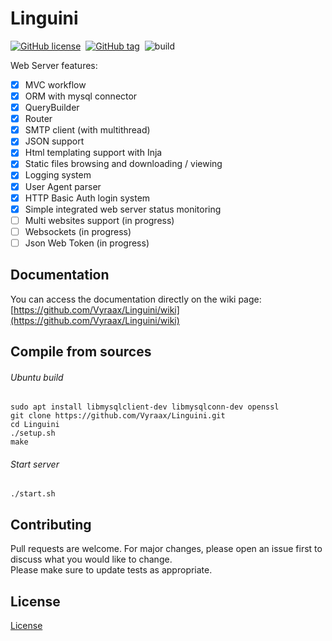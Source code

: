 # Linguini

[![GitHub license](https://img.shields.io/github/license/Vyraax/Linguini.svg)](https://github.com/Vyraax/Linguini/blob/master/LICENSE)&nbsp;
[![GitHub tag](https://img.shields.io/github/tag/Vyraax/Linguini.svg)](https://gitHub.com/Vyraax/Linguini/tags/)&nbsp;
![build](https://github.com/Vyraax/Linguini/workflows/Linux%20x64/badge.svg?branch=master)&nbsp;

Web Server features:
- [x] MVC workflow
- [x] ORM with mysql connector
- [x] QueryBuilder
- [x] Router
- [x] SMTP client (with multithread)
- [x] JSON support
- [x] Html templating support with Inja
- [x] Static files browsing and downloading / viewing
- [x] Logging system
- [x] User Agent parser
- [x] HTTP Basic Auth login system
- [x] Simple integrated web server status monitoring
- [ ] Multi websites support (in progress)
- [ ] Websockets (in progress)
- [ ] Json Web Token (in progress)

## Documentation
You can access the documentation directly on the wiki page:\
[https://github.com/Vyraax/Linguini/wiki](https://github.com/Vyraax/Linguini/wiki)

## Compile from sources

###### Ubuntu build

```console
sudo apt install libmysqlclient-dev libmysqlconn-dev openssl
git clone https://github.com/Vyraax/Linguini.git
cd Linguini
./setup.sh
make
```

###### Start server

```console
./start.sh
```
## Contributing
Pull requests are welcome. For major changes, please open an issue first to discuss what you would like to change.\
Please make sure to update tests as appropriate.

## License
[License](https://github.com/Vyraax/Linguini/tree/master/LICENSE)

